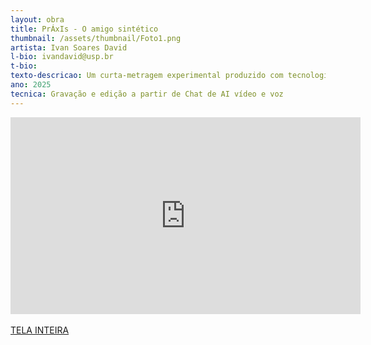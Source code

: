 ```yaml
---
layout: obra
title: PrÁxIs - O amigo sintético 
thumbnail: /assets/thumbnail/Foto1.png
artista: Ivan Soares David 
l-bio: ivandavid@usp.br
t-bio: 
texto-descricao: Um curta-metragem experimental produzido com tecnologia de voz e vídeo por inteligência artificial, no qual o autor utiliza o Oculus Quest 2 para criar uma experiência imersiva de realidade virtual. No filme, o “interator” dialoga com a IA, explorando temas como práxis e a construção de uma amizade colaborativa entre humano e máquina.
ano: 2025
tecnica: Gravação e edição a partir de Chat de AI vídeo e voz 
---
```

<div class="responsive-iframe">
<iframe width="560" height="315" src="https://www.youtube.com/embed/8XN1Q90rRj0?si=Q6wQNk-8teAuSEbd" title="YouTube video player" frameborder="0" allow="accelerometer; autoplay; clipboard-write; encrypted-media; gyroscope; picture-in-picture; web-share" referrerpolicy="strict-origin-when-cross-origin" allowfullscreen></iframe>
</div>
<br>
<a href="https://youtu.be/8XN1Q90rRj0?si=iChAFalRWRN8TiTK" target="_blank">TELA INTEIRA</a>
